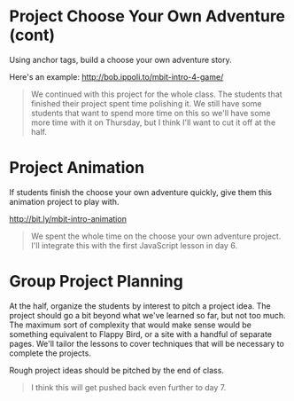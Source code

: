 # Project Choose Your Own Adventure (cont)

Using anchor tags, build a choose your own adventure story.

Here's an example:
http://bob.ippoli.to/mbit-intro-4-game/

> We continued with this project for the whole class. The
> students that finished their project spent time polishing it.
> We still have some students that want to spend more time on
> this so we'll have some more time with it on Thursday, but
> I think I'll want to cut it off at the half.

# Project Animation

If students finish the choose your own adventure quickly, give them
this animation project to play with.

http://bit.ly/mbit-intro-animation

> We spent the whole time on the choose your own adventure project.
> I'll integrate this with the first JavaScript lesson in day 6.

# Group Project Planning

At the half, organize the students by interest to pitch a project
idea. The project should go a bit beyond what we've learned so far,
but not too much. The maximum sort of complexity that would make sense
would be something equivalent to Flappy Bird, or a site with a handful
of separate pages. We'll tailor the lessons to cover techniques that
will be necessary to complete the projects.

Rough project ideas should be pitched by the end of class.

> I think this will get pushed back even further to day 7.
